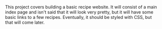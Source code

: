 This project covers building a basic recipe website. It will consist of a main index page and isn't said that it will look very pretty, but it will have some basic links to a few recipes.  Eventually, it should be styled with CSS, but that will come later. 